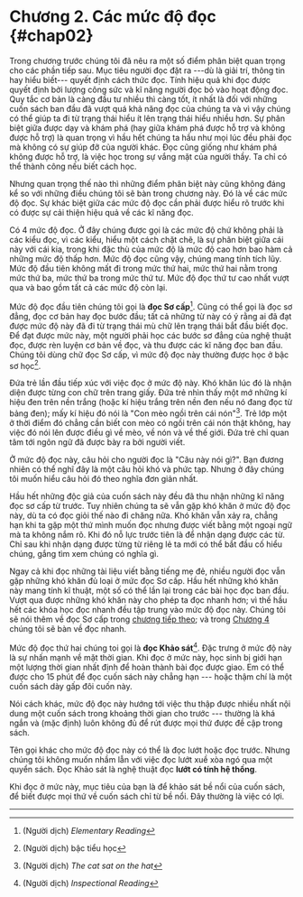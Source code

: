 
# Chương 2. Các mức độ đọc {#chap02}

Trong chương trước chúng tôi đã nêu ra một số điểm phân biệt quan trọng cho các
phần tiếp sau. Mục tiêu người đọc đặt ra ---dù là giải trí, thông tin hay hiểu biết---
quyết định cách thức đọc. Tính hiệu quả khi đọc được quyết định bởi lượng công sức
và kĩ năng người đọc bỏ vào hoạt động đọc. Quy tắc cơ bản là càng đầu tư nhiều
thì càng tốt, ít nhất là đối với những cuốn sách ban đầu đã vượt quá khả năng 
đọc của chúng ta và vì vậy chúng có thể giúp ta đi từ trạng thái hiểu ít lên
trạng thái hiểu nhiều hơn. Sự phân biệt giữa được dạy và khám phá (hay giữa
khám phá được hỗ trợ và không được hỗ trợ) là quan trọng vì hầu hết chúng ta
hầu như mọi lúc đều phải đọc mà không có sự giúp đỡ của người khác. Đọc cũng
giống như khám phá không được hỗ trợ, là việc học trong sự vắng mặt của người thầy.
Ta chỉ có thể thành công nếu biết cách học.

Nhưng quan trọng thế nào thì những điểm phân biệt này cũng không đáng kể so với
những điều chúng tôi sẽ bàn trong chương này. Đó là về các mức độ đọc. Sự khác biệt
giữa các mức độ đọc cần phải được hiểu rõ trước khi có được sự cải thiện hiệu quả
về các kĩ năng đọc.

Có 4 mức độ đọc. Ở đây chúng được gọi là các mức độ chứ không phải là các kiểu đọc,
vì các kiểu, hiểu một cách chặt chẽ, là sự phân biệt giữa cái này với cái kia,
trong khi đặc thù của mức độ là mức độ cao hơn bao hàm cả những mức độ thấp hơn.
Mức độ đọc cũng vậy, chúng mang tính tích lũy. Mức độ đầu tiên không mất đi trong
mức thứ hai, mức thứ hai nằm trong mức thứ ba, mức thứ ba trong mức thứ tư. Mức độ
đọc thứ tư cao nhất vượt qua và bao gồm tất cả các mức độ còn lại.

Mức độ đọc đầu tiên chúng tôi gọi là **đọc Sơ cấp**[^1]. Cũng có thể gọi là đọc sơ đẳng,
đọc cơ bản hay đọc bước đầu; tất cả những từ này có ý rằng ai đã đạt được mức độ
này đã đi từ trạng thái mù chữ lên trạng thái bắt đầu biết đọc. Để đạt được mức
này, một người phải học các bước sơ đẳng của nghệ thuật đọc, được rèn luyện cơ bản
về đọc, và thu được các kĩ năng đọc ban đầu. Chúng tôi dùng chữ đọc Sơ cấp,
vì mức độ đọc này thường được học ở bậc sơ học[^2].

Đứa trẻ lần đầu tiếp xúc với việc đọc ở mức độ này. Khó khăn lúc đó là nhận diện
được từng con chữ trên trang giấy. Đứa trẻ nhìn thấy một mớ những kí hiệu đen
trên nền trắng (hoặc kí hiệu trắng trên nền đen nếu nó đang đọc từ bảng đen);
mấy kí hiệu đó nói là "Con mèo ngồi trên cái nón"[^3]. Trẻ lớp một ở thời điểm đó
chẳng cần biết con mèo có ngồi trên cái nón thật không, hay việc đó nói lên được
điều gì về mèo, về nón và về thế giới. Đứa trẻ chỉ quan tâm tới ngôn ngữ đã
được bày ra bởi người viết.

Ở mức độ đọc này, câu hỏi cho người đọc là "Câu này nói gì?". Bạn đương nhiên
có thể nghĩ đây là một câu hỏi khó và phức tạp. Nhưng ở đây chúng tôi muốn hiểu
câu hỏi đó theo nghĩa đơn giản nhất.

Hầu hết những độc giả của cuốn sách này đều đã thu nhận những kĩ năng đọc sơ cấp 
từ trước. Tuy nhiên chúng ta sẽ vẫn gặp khó khăn ở mức độ đọc này, dù ta có 
đọc giỏi thế nào đi chăng nữa. Khó khăn vẫn xảy ra, chẳng hạn khi ta gặp một thứ 
mình muốn đọc nhưng được viết bằng một ngoại ngữ mà ta không nắm rõ. Khi đó 
nỗ lực trước tiên là để nhận dạng được các từ. Chỉ sau khi nhận dạng được từng 
từ riêng lẻ ta mới có thể bắt đầu cố hiểu chúng, gắng tìm xem chúng có nghĩa gì.

Ngay cả khi đọc những tài liệu viết bằng tiếng mẹ đẻ, nhiều người đọc vẫn gặp
những khó khăn đủ loại ở mức đọc Sơ cấp. Hầu hết những khó khăn này mang tính
kĩ thuật, một số có thể lần lại trong các bài học đọc ban đầu. Vượt qua được
những khó khăn này cho phép ta đọc nhanh hơn; vì thế hầu hết các khóa học đọc nhanh
đều tập trung vào mức độ đọc này. Chúng tôi sẽ nói thêm về đọc Sơ cấp trong
[chương tiếp theo](ch03.md); và trong [Chương 4](ch04.md) chúng tôi sẽ bàn về
đọc nhanh.

Mức độ đọc thứ hai chúng toi gọi là **đọc Khảo sát**[^4]. Đặc trưng ở mức độ này
là sự nhấn mạnh về mặt thời gian. Khi đọc ở mức này, học sinh bị giới hạn một
lượng thời gian nhất định để hoàn thành bài đọc được giao. Em có thể được cho
15 phút để đọc cuốn sách này chẳng hạn --- hoặc thậm chí là một cuốn sách dày
gấp đôi cuốn này.

Nói cách khác, mức độ đọc này hướng tới việc thu thập được nhiều nhất nội dung 
một cuốn sách trong khoảng thời gian cho trước --- thường là khá ngắn và 
(mặc định) luôn không đủ để rút được mọi thứ được đề cập trong sách.

Tên gọi khác cho mức độ đọc này có thể là đọc lướt hoặc đọc trước. Nhưng chúng tôi
không muốn nhầm lẫn với việc đọc lướt xuề xòa ngó qua một quyển sách.
Đọc Khảo sát là nghệ thuật đọc **lướt có tính hệ thống**.

Khi đọc ở mức này, mục tiêu của bạn là để khảo sát bề nổi của cuốn sách, để biết
được mọi thứ về cuốn sách chỉ từ bề nổi. Đây thường là việc có lợi.

---

[^1]: (Người dịch) *Elementary Reading*
[^2]: (Người dịch) bậc tiểu học
[^3]: (Người dịch) *The cat sat on the hat*
[^4]: (Người dịch) *Inspectional Reading*
